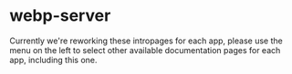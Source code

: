 # webp-server

Currently we're reworking these intropages for each app, please use the menu on the left to select other available documentation pages for each app, including this one.
